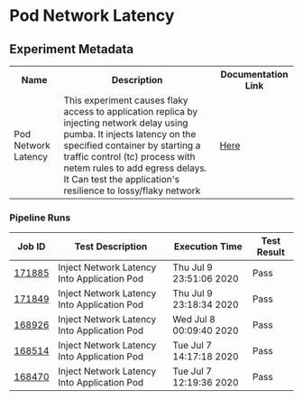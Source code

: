 # Pod Network Latency

## Experiment Metadata

<table>
<tr>
<th> Name </th>
<th> Description </th>
<th> Documentation Link </th>
</tr>
<tr>
 <td> Pod Network Latency </td>
 <td> This experiment causes flaky access to application replica by injecting network delay using pumba. It injects latency on the specified container by starting a traffic control (tc) process with netem rules to add egress delays. It Can test the application's resilience to lossy/flaky network </td>
 <td>  <a href="https://docs.litmuschaos.io/docs/pod-network-latency/"> Here </a> </td>
 </tr>
 </table>

 ### Pipeline Runs

 
| Job ID |   Test Description         | Execution Time |Test Result   |
 |---------|---------------------------| --------------|--------|
|     <a href= "https://gitlab.mayadata.io/litmuschaos/litmus-e2e/-/jobs/171885">171885</a>           |  Inject Network Latency Into Application Pod           | Thu Jul  9 23:51:06 2020  | Pass |
|     <a href= "https://gitlab.mayadata.io/litmuschaos/litmus-e2e/-/jobs/171849">171849</a>           |  Inject Network Latency Into Application Pod           | Thu Jul  9 23:18:34 2020  | Pass |
|     <a href= "https://gitlab.mayadata.io/litmuschaos/litmus-e2e/-/jobs/168926">168926</a>           |  Inject Network Latency Into Application Pod           | Wed Jul  8 00:09:40 2020  | Pass |
|     <a href= "https://gitlab.mayadata.io/litmuschaos/litmus-e2e/-/jobs/168514">168514</a>           |  Inject Network Latency Into Application Pod           | Tue Jul  7 14:17:18 2020  | Pass |
 |    <a href= "https://gitlab.mayadata.io/litmuschaos/litmus-e2e/-/jobs/168470">168470</a>   |  Inject Network Latency Into Application Pod           |  Tue Jul  7 12:19:36 2020     |Pass  |
